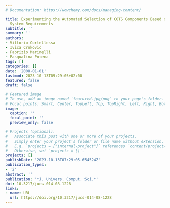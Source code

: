 ```yaml
---
# Documentation: https://wowchemy.com/docs/managing-content/

title: Experimenting the Automated Selection of COTS Components Based on Cost and
  System Requirements
subtitle: ''
summary: ''
authors:
- Vittorio Cortellessa
- Ivica Crnkovic
- Fabrizio Marinelli
- Pasqualina Potena
tags: []
categories: []
date: '2008-01-01'
lastmod: 2023-10-13T09:29:05+02:00
featured: false
draft: false

# Featured image
# To use, add an image named `featured.jpg/png` to your page's folder.
# Focal points: Smart, Center, TopLeft, Top, TopRight, Left, Right, BottomLeft, Bottom, BottomRight.
image:
  caption: ''
  focal_point: ''
  preview_only: false

# Projects (optional).
#   Associate this post with one or more of your projects.
#   Simply enter your project's folder or file name without extension.
#   E.g. `projects = ["internal-project"]` references `content/project/deep-learning/index.md`.
#   Otherwise, set `projects = []`.
projects: []
publishDate: '2023-10-13T07:29:05.654524Z'
publication_types:
- '2'
abstract: ''
publication: '*J. Univers. Comput. Sci.*'
doi: 10.3217/jucs-014-08-1228
links:
- name: URL
  url: https://doi.org/10.3217/jucs-014-08-1228
---
```

